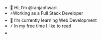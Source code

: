 - 👋 Hi, I’m @ranjantiwarii
-  ⚡Working as a Full Stack Developer
- 🌱 I’m currently learning  Web Development
- ⚡ In my free time I like to read
- 

<!---
ranjantiwarii/ranjantiwarii is a ✨ special ✨ repository because its `README.md` (this file) appears on your GitHub profile.
You can click the Preview link to take a look at your changes.
--->
